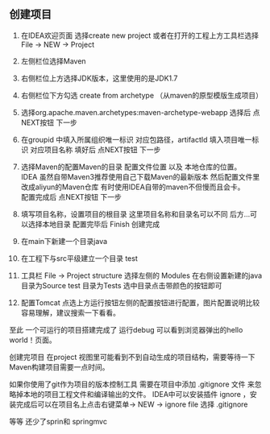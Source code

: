 ## 创建项目
1. 在IDEA欢迎页面 选择create new project 或者在打开的工程上方工具栏选择File → NEW → Project 

2. 左侧栏位选择Maven

3. 右侧栏位上方选择JDK版本，这里使用的是JDK1.7

4. 右侧栏位下方勾选 create from archetype （从maven的原型模版生成项目）

5. 选择org.apache.maven.archetypes:maven-archetype-webapp 选择后 点NEXT按钮 下一步

6. 在groupid 中填入所属组织唯一标识 对应包路径，artifactId 填入项目唯一标识 对应项目名称 填好后 点NEXT按钮 下一步

7. 选择Maven的配置Maven的目录 配置文件位置 以及 本地仓库的位置。  
    IDEA 虽然自带Maven3推荐使用自己下载Maven的最新版本 然后配置文件里改成aliyun的Maven仓库 有时使用IDEA自带的maven不但慢而且会卡。  
    配置完成后 点NEXT按钮 下一步

8. 填写项目名称，设置项目的根目录 这里项目名称和目录名可以不同 后方...可以选择本地目录 配置完毕后 Finish 创建完成

9. 在main下新建一个目录java

10. 在工程下与src平级建立一个目录 test

11. 工具栏 File → Project structure 选择左侧的 Modules 在右侧设置新建的java目录为Source test 目录为Tests 选中目录点击带颜色的按钮即可

12. 配置Tomcat 点选上方运行按钮左侧的配置按钮进行配置，图片配置说明比较容易理解，建议搜索一下看看。

至此 一个可运行的项目搭建完成了 运行debug 可以看到浏览器弹出的hello world！页面。

创建完项目 在project 视图里可能看到不到自动生成的项目结构，需要等待一下Maven构建项目需要一点时间。

如果你使用了git作为项目的版本控制工具 需要在项目中添加 .gitignore 文件 来忽略掉本地的项目工程文件和编译输出的文件。
IDEA中可以安装插件 ignore ，安装完成后可以在项目名上点击右键菜单→ NEW → ignore file 选择 .gitignore

等等 还少了sprin和 springmvc

